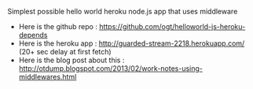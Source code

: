 Simplest possible hello world heroku node.js app that uses middleware

- Here is the github repo : https://github.com/ogt/helloworld-js-heroku-depends
- Here is the heroku app : http://guarded-stream-2218.herokuapp.com/  (20+ sec delay at first fetch)
- Here is the blog post about this : http://otdump.blogspot.com/2013/02/work-notes-using-middlewares.html

